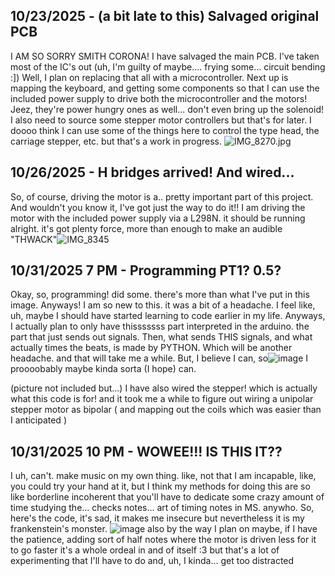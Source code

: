 <!--
  ===================    !!READ THIS NOTICE!!   ====================
  DO NOT edit this file manually. Your changes WILL BE OVERWRITTEN!
  This journal is auto generated and updated by Hack Club Blueprint.
  To edit this file, please edit your journal entries on Blueprint.
  ==================================================================
-->

## 10/23/2025 - (a bit late to this) Salvaged original PCB  

I AM SO SORRY SMITH CORONA! I have salvaged the main PCB. I've taken most of the IC's out (uh, I'm guilty of maybe.... frying some... circuit bending :]) Well, I plan on replacing that all with a microcontroller. Next up is mapping the keyboard, and getting some components so that I can use the included power supply to drive both the microcontroller and the motors! Jeez, they're power hungry ones as well... don't even bring up the solenoid! I also need to source some stepper motor controllers but that's for later.
I doooo think I can use some of the things here to control the type head, the carriage stepper, etc. but that's a work in progress. ![IMG_8270.jpg](https://blueprint.hackclub.com/user-attachments/blobs/proxy/eyJfcmFpbHMiOnsiZGF0YSI6NDg2MiwicHVyIjoiYmxvYl9pZCJ9fQ==--c193a3c6495a7e8ed740a6aa8b8778c6e6f321b5/IMG_8270.jpg)
  

## 10/26/2025 - H bridges arrived! And wired...  

So, of course, driving the motor is a.. pretty important part of this project. And wouldn't you know it, I've got just the way to do it!! I am driving the motor with the included power supply via a L298N. it should be running alright. it's got plenty force, more than enough to make an audible "THWACK"![IMG_8345](https://blueprint.hackclub.com/user-attachments/blobs/proxy/eyJfcmFpbHMiOnsiZGF0YSI6NTc4NCwicHVyIjoiYmxvYl9pZCJ9fQ==--94478f6c5ae3b5bfe47ad436bdaf9dfea0e092a5/IMG_8345.jpg)
  

## 10/31/2025 7 PM - Programming PT1? 0.5?  

Okay, so, programming! did some. there's more than what I've put in this image. Anyways! I am so new to this. it was a bit of a headache. I feel like, uh, maybe I should have started learning to code earlier in my life. Anyways, I actually plan to only have thisssssss part interpreted in the arduino. the part that just sends out signals. Then, what sends THIS signals, and what actually times the beats, is made by PYTHON. Which will be another headache. and that will take me a while. But, I believe I can, so![image](https://blueprint.hackclub.com/user-attachments/blobs/proxy/eyJfcmFpbHMiOnsiZGF0YSI6NzIzMSwicHVyIjoiYmxvYl9pZCJ9fQ==--83314fcad10354d9c46af9f30728270079786de6/image.png)
 I proooobably maybe kinda sorta (I hope) can. 

(picture not included but...) I have also wired the stepper! which is actually what this code is for! and it took me a while to figure out wiring a unipolar stepper motor as bipolar ( and mapping out the coils which was easier than I anticipated )  

## 10/31/2025 10 PM - WOWEE!!! IS THIS IT??  

I uh, can't. make music on my own thing. like, not that I am incapable, like, you could try your hand at it, but I think my methods for doing this are so like borderline incoherent that you'll have to dedicate some crazy amount of time studying the... checks notes... art of timing notes in MS. anywho. So, here's the code, it's sad, it makes me insecure but nevertheless it is my frankenstein's monster. ![image](https://blueprint.hackclub.com/user-attachments/blobs/proxy/eyJfcmFpbHMiOnsiZGF0YSI6NzI4MywicHVyIjoiYmxvYl9pZCJ9fQ==--c55e3bf3855e69a398aa0af042cdb5aee4192932/image.png)
also by the way I plan on maybe, if I have the patience, adding sort of half notes where the motor is driven less for it to go faster it's a whole ordeal in and of itself :3 
but that's a lot of experimenting that I'll have to do and, uh, I kinda... get too distracted   

